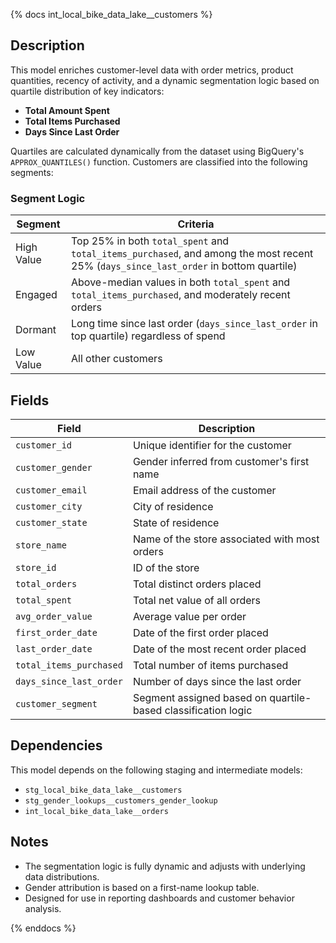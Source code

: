 {% docs int_local_bike_data_lake__customers %}

## Description

This model enriches customer-level data with order metrics, product quantities, recency of activity, and a dynamic segmentation logic based on quartile distribution of key indicators:

- **Total Amount Spent**
- **Total Items Purchased**
- **Days Since Last Order**

Quartiles are calculated dynamically from the dataset using BigQuery's `APPROX_QUANTILES()` function. Customers are classified into the following segments:

### Segment Logic

| Segment       | Criteria                                                                                                                                        |
|---------------|-------------------------------------------------------------------------------------------------------------------------------------------------|
| High Value    | Top 25% in both `total_spent` and `total_items_purchased`, and among the most recent 25% (`days_since_last_order` in bottom quartile)           |
| Engaged       | Above-median values in both `total_spent` and `total_items_purchased`, and moderately recent orders                                             |
| Dormant       | Long time since last order (`days_since_last_order` in top quartile) regardless of spend                                                        |
| Low Value     | All other customers                                                                                                                             |

## Fields

| Field                    | Description                                                       |
|--------------------------|-------------------------------------------------------------------|
| `customer_id`            | Unique identifier for the customer                               |
| `customer_gender`        | Gender inferred from customer's first name                       |
| `customer_email`         | Email address of the customer                                    |
| `customer_city`          | City of residence                                                |
| `customer_state`         | State of residence                                               |
| `store_name`             | Name of the store associated with most orders                    |
| `store_id`               | ID of the store                                                  |
| `total_orders`           | Total distinct orders placed                                     |
| `total_spent`            | Total net value of all orders                                    |
| `avg_order_value`        | Average value per order                                          |
| `first_order_date`       | Date of the first order placed                                   |
| `last_order_date`        | Date of the most recent order placed                             |
| `total_items_purchased`  | Total number of items purchased                                  |
| `days_since_last_order`  | Number of days since the last order                              |
| `customer_segment`       | Segment assigned based on quartile-based classification logic    |

## Dependencies

This model depends on the following staging and intermediate models:

- `stg_local_bike_data_lake__customers`
- `stg_gender_lookups__customers_gender_lookup`
- `int_local_bike_data_lake__orders`

## Notes

- The segmentation logic is fully dynamic and adjusts with underlying data distributions.
- Gender attribution is based on a first-name lookup table.
- Designed for use in reporting dashboards and customer behavior analysis.


{% enddocs %}